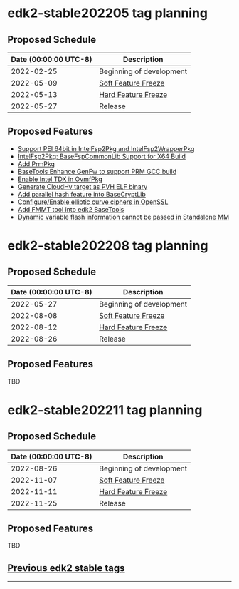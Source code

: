 # edk2-stable202205 tag planning

## Proposed Schedule

| Date (00:00:00 UTC-8)| Description                              |
| ---------------------| ---------------------------------------- |
| 2022-02-25           | Beginning of development                 |
| 2022-05-09           | [Soft Feature Freeze](SoftFeatureFreeze) |
| 2022-05-13           | [Hard Feature Freeze](HardFeatureFreeze) |
| 2022-05-27           | Release                                  |

## Proposed Features
* [Support PEI 64bit in IntelFsp2Pkg and IntelFsp2WrapperPkg](https://bugzilla.tianocore.org/show_bug.cgi?id=3893)
* [IntelFsp2Pkg: BaseFspCommonLib Support for X64 Build](https://bugzilla.tianocore.org/show_bug.cgi?id=3867)
* [Add PrmPkg](https://bugzilla.tianocore.org/show_bug.cgi?id=3812)
* [BaseTools Enhance GenFw to support PRM GCC build](https://bugzilla.tianocore.org/show_bug.cgi?id=3802)
* [Enable Intel TDX in OvmfPkg](https://bugzilla.tianocore.org/show_bug.cgi?id=3429)
* [Generate CloudHv target as PVH ELF binary](https://bugzilla.tianocore.org/show_bug.cgi?id=3848)
* [Add parallel hash feature into BaseCryptLib](https://bugzilla.tianocore.org/show_bug.cgi?id=3596)
* [Configure/Enable elliptic curve ciphers in OpenSSL](https://bugzilla.tianocore.org/show_bug.cgi?id=3679)
* [Add FMMT tool into edk2 BaseTools](https://bugzilla.tianocore.org/show_bug.cgi?id=1847)
* [Dynamic variable flash information cannot be passed in Standalone MM](https://bugzilla.tianocore.org/show_bug.cgi?id=3479)

# edk2-stable202208 tag planning

## Proposed Schedule

| Date (00:00:00 UTC-8)| Description                              |
| ---------------------| ---------------------------------------- |
| 2022-05-27           | Beginning of development                 |
| 2022-08-08           | [Soft Feature Freeze](SoftFeatureFreeze) |
| 2022-08-12           | [Hard Feature Freeze](HardFeatureFreeze) |
| 2022-08-26           | Release                                  |

## Proposed Features
TBD

# edk2-stable202211 tag planning

## Proposed Schedule

| Date (00:00:00 UTC-8)| Description                              |
| ---------------------| ---------------------------------------- |
| 2022-08-26           | Beginning of development                 |
| 2022-11-07           | [Soft Feature Freeze](SoftFeatureFreeze) |
| 2022-11-11           | [Hard Feature Freeze](HardFeatureFreeze) |
| 2022-11-25           | Release                                  |

## Proposed Features
TBD

## [Previous edk2 stable tags](https://github.com/tianocore/edk2/tags)

---
